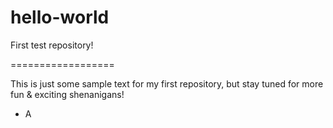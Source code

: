 # hello-world
First test repository!

==================


This is just some sample text for my first repository, but stay tuned for more fun & exciting shenanigans!

- A

